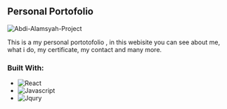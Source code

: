 <!-- ABOUT THE PROJECT -->
## Personal Portofolio

![Abdi-Alamsyah-Project]()

This is a my personal portotofolio , in this webisite you can see about me, what i do, my certificate, my contact and many more.


### Built With:
* ![React](https://img.shields.io/badge/ReactJS-blue?style=for-the-badge&logo=React&logoColor=white)
* ![Javascript](https://img.shields.io/badge/Javascript-yellow?style=for-the-badge&logo=javascript&logoColor=white)
* ![Jqury](https://img.shields.io/badge/Jqury-brown?style=for-the-badge&logo=jquery&logoColor=white)

